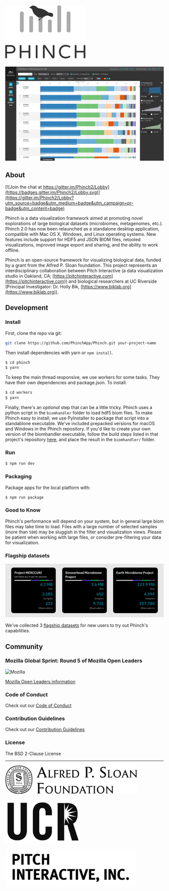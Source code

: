 # ![Phinch Logo](./app/images/phinch-dark.svg)
![Phinch Stacked Bar](./app/images/phinch-stackedbar.png)

## About

[![Join the chat at https://gitter.im/Phinch2/Lobby](https://badges.gitter.im/Phinch2/Lobby.svg)](https://gitter.im/Phinch2/Lobby?utm_source=badge&utm_medium=badge&utm_campaign=pr-badge&utm_content=badge)

Phinch is a data visualization framework aimed at promoting novel explorations of large biological datasets (microbiomes, metagenomes, etc.). Phinch 2.0 has now been relaunched as a standalone desktop application, compatible with Mac OS X, Windows, and Linux operating systems. New features include support for HDF5 and JSON BIOM files, retooled visualizations, improved image export and sharing, and the ability to work offline.

Phinch is an open-source framework for visualizing biological data, funded by a grant from the Alfred P. Sloan foundation. This project represents an interdisciplinary collaboration between Pitch Interactive (a data visualization studio in Oakland, CA; [https://pitchinteractive.com](https://pitchinteractive.com)) and biological researchers at UC Riverside (Principal Investigator: Dr. Holly Bik, [https://www.biklab.org](https://www.biklab.org)).


## Development

### Install

First, clone the repo via git:

```bash
git clone https://github.com/PhinchApp/Phinch.git your-project-name
```

Then install dependencies with yarn or `npm install`.

```bash
$ cd phinch
$ yarn
```

To keep the main thread responsive, we use workers for some tasks. They have their own dependencies and package.json. To install:

```bash
$ cd workers
$ yarn
```

Finally, there's an *optional* step that can be a little tricky. Phinch uses a python script in the  `biomhandler` folder to load hdf5 biom files. To make Phinch easy to install, we use PyInstaller to package that script into a standablone executable. We've included prepacked versions for macOS and Windows in the Phinch repository. If you'd like to create your own version of the biomhandler executable, follow the build steps listed in that project's repository [here](https://github.com/PhinchApp/biomhandler), and place the result in the `biomhandler/` folder.

### Run
```bash
$ npm run dev
```

### Packaging

Package apps for the local platform with:

```bash
$ npm run package
```

### Good to Know

Phinch's performance will depend on your system, but in general large biom files may take time to load. Files with a large number of selected samples (more than `500`) may be sluggish in the filter and visualization views. Please be patient when working with large files, or consider pre-filtering your data for visualization.

### Flagship datasets

![datasets](https://raw.githubusercontent.com/PhinchApp/datasets/master/datasets.png)

We've collected 3 [flagship datasets](https://github.com/PhinchApp/datasets) for new users to try out Phinch's capabilities. 


## Community

### Mozilla Global Sprint: Round 5 of Mozilla Open Leaders

![Mozilla](/512px-Mozilla_logo.svg.png)

[Mozilla Open Leaders information](https://mozilla.github.io/leadership-training/round-5/projects/)

### Code of Conduct

Check out our [Code of Conduct](/CONDUCT.md)

### Contribution Guidelines

Check out our [Contribution Guidelines](/CONTRIBUTING.md)

### License
The BSD 2-Clause License

* * *

![Alfred P. Sloan](./app/images/aps-sm.png)

![University of California Riverside](./app/images/ucr-sm.png)

![Pitch Interactive](./app/images/pitch.png)

